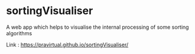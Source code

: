 # sortingVisualiser
A web app which helps to visualise the internal processing of some sorting algorithms

Link : https://pravirtual.github.io/sortingVisualiser/
